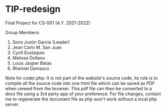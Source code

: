 # TIP-redesign
Final Project for CS-001 (A.Y. 2021-2022)

Group Members:
1. Sons Justin Garcia (Leader)
2. Jean Carlo M. San Juan
3. Cyrill Eustaquio
4. Melissa Dollano
5. Louis Jasper Batas
6. Rheiniel Damasco

Note for coder.php:
It is not part of the website's source code, its role is to compile all the source code into one html file which can be saved as PDF when viewed from the browser. 
This pdf file can then be converted to a docx file using a 3rd party app of your preference. 
For file changes, contact me to regenerate the document file as php won't work without a local php server.

